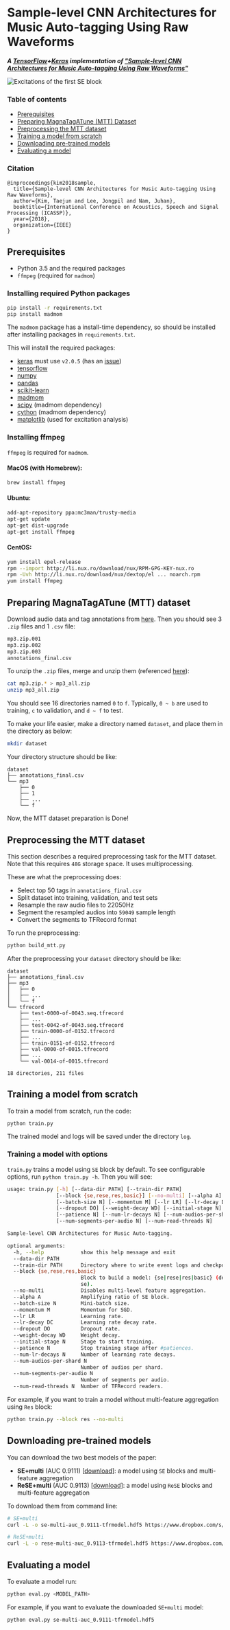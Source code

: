 # Sample-level CNN Architectures for Music Auto-tagging Using Raw Waveforms
***A [TensorFlow][1]+[Keras][12] implementation of ["Sample-level CNN Architectures for 
Music Auto-tagging Using Raw Waveforms"][10]***

![Excitations of the first SE block](img/first_se_excitations.svg)

### Table of contents
* [Prerequisites](#prerequisites)
* [Preparing MagnaTagATune (MTT) Dataset](#preparing-mtt)
* [Preprocessing the MTT dataset](#preprocessing)
* [Training a model from scratch](#training)
* [Downloading pre-trained models](#download)
* [Evaluating a model](#evaluating)

### Citation
```
@inproceedings{kim2018sample,
  title={Sample-level CNN Architectures for Music Auto-tagging Using Raw Waveforms},
  author={Kim, Taejun and Lee, Jongpil and Nam, Juhan},
  booktitle={International Conference on Acoustics, Speech and Signal Processing (ICASSP)},
  year={2018},
  organization={IEEE}
}
```


<a name="prerequisites"></a>
## Prerequisites
* Python 3.5 and the required packages
* `ffmpeg` (required for `madmom`)

### Installing required Python packages
```bash
pip install -r requirements.txt
pip install madmom
```
The `madmom` package has a install-time dependency, so should be
installed after installing packages in `requirements.txt`.

This will install the required packages:
* [keras][12] must use `v2.0.5` (has an [issue](https://github.com/keras-team/keras/issues/8430))
* [tensorflow][1]
* [numpy][5]
* [pandas][2]
* [scikit-learn][3]
* [madmom][4]
* [scipy][6] (madmom dependency)
* [cython][7] (madmom dependency)
* [matplotlib][15] (used for excitation analysis)

### Installing ffmpeg
`ffmpeg` is required for `madmom`.

#### MacOS (with Homebrew):
```bash
brew install ffmpeg
```

#### Ubuntu:
```bash
add-apt-repository ppa:mc3man/trusty-media
apt-get update
apt-get dist-upgrade
apt-get install ffmpeg
```

#### CentOS:
```bash
yum install epel-release
rpm --import http://li.nux.ro/download/nux/RPM-GPG-KEY-nux.ro
rpm -Uvh http://li.nux.ro/download/nux/dextop/el ... noarch.rpm
yum install ffmpeg
```


<a name="preparing-mtt"></a>
## Preparing MagnaTagATune (MTT) dataset
Download audio data and tag annotations from [here][8]. Then you should
see 3 `.zip` files and 1 `.csv` file:
```bash
mp3.zip.001
mp3.zip.002
mp3.zip.003
annotations_final.csv
```

To unzip the `.zip` files, merge and unzip them (referenced [here][9]):
```bash
cat mp3.zip.* > mp3_all.zip
unzip mp3_all.zip
```

You should see 16 directories named `0` to `f`. Typically, `0 ~ b` are
used to training, `c` to validation, and `d ~ f` to test.

To make your life easier, make a directory named `dataset`, and place them in the directory as below:
```bash
mkdir dataset
```
Your directory structure should be like:
```
dataset
├── annotations_final.csv
└── mp3
    ├── 0
    ├── 1
    ├── ...
    └── f
```

Now, the MTT dataset preparation is Done!


<a name="preprocessing"></a>
## Preprocessing the MTT dataset
This section describes a required preprocessing task for the MTT
dataset. Note that this requires `48G` storage space. It uses multiprocessing.

These are what the preprocessing does:
* Select top 50 tags in `annotations_final.csv`
* Split dataset into training, validation, and test sets
* Resample the raw audio files to 22050Hz
* Segment the resampled audios into `59049` sample length
* Convert the segments to TFRecord format

To run the preprocessing:
```bash
python build_mtt.py
```

After the preprocessing your `dataset` directory should be like:
```
dataset
├── annotations_final.csv
├── mp3
│   ├── 0
│   ├── ...
│   └── f
└── tfrecord
    ├── test-0000-of-0043.seq.tfrecord
    ├── ...
    ├── test-0042-of-0043.seq.tfrecord
    ├── train-0000-of-0152.tfrecord
    ├── ...
    ├── train-0151-of-0152.tfrecord
    ├── val-0000-of-0015.tfrecord
    ├── ...
    └── val-0014-of-0015.tfrecord

18 directories, 211 files
```


<a name="training"></a>
## Training a model from scratch
To train a model from scratch, run the code:
```bash
python train.py
```
The trained model and logs will be saved under the directory `log`.

### Training a model with options
`train.py` trains a model using `SE` block by default. To see configurable options,
run `python train.py -h`. Then you will see:
```bash
usage: train.py [-h] [--data-dir PATH] [--train-dir PATH]
                [--block {se,rese,res,basic}] [--no-multi] [--alpha A]
                [--batch-size N] [--momentum M] [--lr LR] [--lr-decay DC]
                [--dropout DO] [--weight-decay WD] [--initial-stage N]
                [--patience N] [--num-lr-decays N] [--num-audios-per-shard N]
                [--num-segments-per-audio N] [--num-read-threads N]

Sample-level CNN Architectures for Music Auto-tagging.

optional arguments:
  -h, --help            show this help message and exit
  --data-dir PATH
  --train-dir PATH      Directory where to write event logs and checkpoints.
  --block {se,rese,res,basic}
                        Block to build a model: {se|rese|res|basic} (default:
                        se).
  --no-multi            Disables multi-level feature aggregation.
  --alpha A             Amplifying ratio of SE block.
  --batch-size N        Mini-batch size.
  --momentum M          Momentum for SGD.
  --lr LR               Learning rate.
  --lr-decay DC         Learning rate decay rate.
  --dropout DO          Dropout rate.
  --weight-decay WD     Weight decay.
  --initial-stage N     Stage to start training.
  --patience N          Stop training stage after #patiences.
  --num-lr-decays N     Number of learning rate decays.
  --num-audios-per-shard N
                        Number of audios per shard.
  --num-segments-per-audio N
                        Number of segments per audio.
  --num-read-threads N  Number of TFRecord readers.
```

For example, if you want to train a model without multi-feature aggregation using `Res` block:
```bash
python train.py --block res --no-multi
```


<a name="download"></a>
## Downloading pre-trained models
You can download the two best models of the paper:
* **SE+multi** (AUC 0.9111) [[download][13]]: a model using `SE` blocks and multi-feature aggregation
* **ReSE+multi** (AUC 0.9113) [[download][14]]: a model using `ReSE` blocks and multi-feature aggregation

To download them from command line:
```bash
# SE+multi
curl -L -o se-multi-auc_0.9111-tfrmodel.hdf5 https://www.dropbox.com/s/r8qlxbol2p4ods5/se-multi-auc_0.9111-tfrmodel.hdf5?dl=1

# ReSE+multi
curl -L -o rese-multi-auc_0.9113-tfrmodel.hdf5 https://www.dropbox.com/s/fr3y1o3hyha0n2m/rese-multi-auc_0.9113-tfrmodel.hdf5?dl=1
```


<a name="evaluating"></a>
## Evaluating a model
To evaluate a model run:
```bash
python eval.py <MODEL_PATH>
```
For example, if you want to evaluate the downloaded `SE+multi` model:
```bash
python eval.py se-multi-auc_0.9111-tfrmodel.hdf5
```





[1]: https://www.tensorflow.org/
[2]: http://pandas.pydata.org/
[3]: https://www.scipy.org/
[4]: https://madmom.readthedocs.io/en/latest/
[5]: http://www.numpy.org/
[6]: https://www.scipy.org
[7]: http://cython.org/
[8]: http://mirg.city.ac.uk/codeapps/the-magnatagatune-dataset
[9]: https://github.com/keunwoochoi/magnatagatune-list
[10]: https://arxiv.org/abs/1710.10451
[11]: https://github.com/tensorflow/tensorflow/tree/master/tensorflow/contrib/slim
[12]: https://keras.io/
[13]: https://www.dropbox.com/s/r8qlxbol2p4ods5/se-multi-auc_0.9111-tfrmodel.hdf5?dl=1
[14]: https://www.dropbox.com/s/fr3y1o3hyha0n2m/rese-multi-auc_0.9113-tfrmodel.hdf5?dl=1
[15]: https://matplotlib.org/
